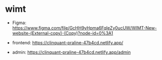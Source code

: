 # wimt

- Figma: <https://www.figma.com/file/GcHH9yHpma6FqleZy0ucUW/WIMT-New-website-(External-copy)-(Copy)?node-id=0%3A1>

- frontend: <https://clinquant-praline-47b4cd.netlify.app/>
- admin: <https://clinquant-praline-47b4cd.netlify.app/admin>
